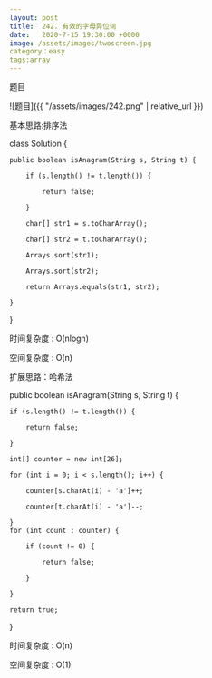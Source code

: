 ```yaml
---
layout: post
title:  242. 有效的字母异位词
date:   2020-7-15 19:30:00 +0000
image: /assets/images/twoscreen.jpg
category：easy
tags:array
---
```

题目

![题目]({{ "/assets/images/242.png" | relative_url }})



基本思路:排序法

class Solution {

    public boolean isAnagram(String s, String t) {
	
        if (s.length() != t.length()) {
		
            return false;
			
        }
		
        char[] str1 = s.toCharArray();
		
        char[] str2 = t.toCharArray();
		
        Arrays.sort(str1);
		
        Arrays.sort(str2);
		
        return Arrays.equals(str1, str2);
		
    }
	
}


时间复杂度 : O(nlogn)

空间复杂度 : O(n)



扩展思路：哈希法

public boolean isAnagram(String s, String t) {

    if (s.length() != t.length()) {
	
        return false;
		
    }
	
    int[] counter = new int[26];
	
    for (int i = 0; i < s.length(); i++) {
	
        counter[s.charAt(i) - 'a']++;
		
        counter[t.charAt(i) - 'a']--;
		
    }
    for (int count : counter) {
	
        if (count != 0) {
		
            return false;
			
        }
		
    }
	
    return true;
	
}

时间复杂度 : O(n)

空间复杂度 : O(1)

